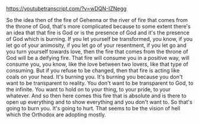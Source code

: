 https://youtubetranscript.com/?v=wDQN-IZNegg

 So the idea then of the fire of Gehenna or the river of fire that comes from the throne of God, that's more complicated because to some extent there's an idea that that fire is God or is the presence of God and it's the presence of God which is burning. If you let yourself be transformed, you know, if you let go of your animosity, if you let go of your resentment, if you let go and you turn yourself towards love, then the fire that comes from the throne of God will be a deifying fire. That fire will consume you in a positive way, will consume you, you know, like the love between two lovers, like that type of consuming. But if you refuse to be changed, then that fire is acting like coals on your head. It's burning you. It's burning you because you don't want to be transparent to reality. You don't want to be transparent to God, to the infinite. You want to hold on to your thing, to your pride, to your whatever. And so then here comes this fire that is absolute and is there to open up everything and to show everything and you don't want to. So that's going to burn you. It's going to hurt. That seems to be the vision of hell which the Orthodox are adopting mostly.